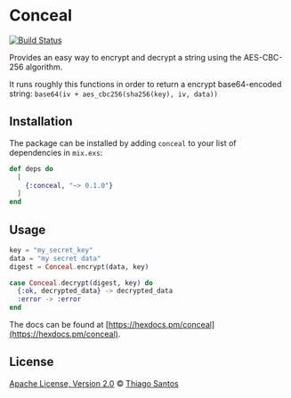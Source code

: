 # Conceal

[![Build Status](https://github.com/thiamsantos/health_check_plug/workflows/CI/badge.svg)](https://github.com/thiamsantos/health_check_plug/actions)

Provides an easy way to encrypt and decrypt a string using the AES-CBC-256 algorithm.

It runs roughly this functions in order to return a encrypt base64-encoded string:
`base64(iv + aes_cbc256(sha256(key), iv, data))`

## Installation

The package can be installed
by adding `conceal` to your list of dependencies in `mix.exs`:

```elixir
def deps do
  [
    {:conceal, "~> 0.1.0"}
  ]
end
```

## Usage

```elixir
key = "my_secret_key"
data = "my secret data"
digest = Conceal.encrypt(data, key)

case Conceal.decrypt(digest, key) do
  {:ok, decrypted_data} -> decrypted_data
  :error -> :error
end
```

The docs can be found at [https://hexdocs.pm/conceal](https://hexdocs.pm/conceal).

## License

[Apache License, Version 2.0](LICENSE) © [Thiago Santos](https://github.com/thiamsantos)
